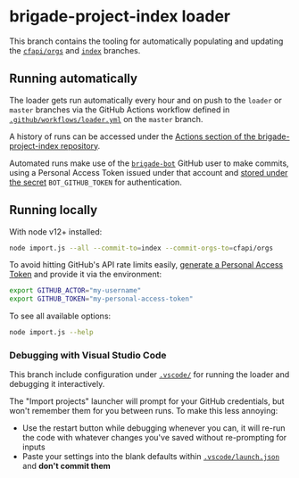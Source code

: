 # brigade-project-index loader

This branch contains the tooling for automatically populating and updating the [`cfapi/orgs`](https://github.com/codeforamerica/brigade-project-index/tree/cfapi/orgs) and [`index`](https://github.com/codeforamerica/brigade-project-index/tree/index) branches.

## Running automatically

The loader gets run automatically every hour and on push to the `loader` or `master` branches via the GitHub Actions workflow defined in [`.github/workflows/loader.yml`](https://github.com/codeforamerica/brigade-project-index/blob/master/.github/workflows/loader.yml) on the `master` branch.

A history of runs can be accessed under the [Actions section of the brigade-project-index repository](https://github.com/codeforamerica/brigade-project-index/actions).

Automated runs make use of the [`brigade-bot`](https://github.com/brigade-bot) GitHub user to make commits, using a Personal Access Token issued under that account and [stored under the secret](https://github.com/codeforamerica/brigade-project-index/settings/secrets) `BOT_GITHUB_TOKEN` for authentication.

## Running locally

With node v12+ installed:

```bash
node import.js --all --commit-to=index --commit-orgs-to=cfapi/orgs
```

To avoid hitting GitHub's API rate limits easily, [generate a Personal Access Token](https://github.com/settings/tokens) and provide it via the environment:

```bash
export GITHUB_ACTOR="my-username"
export GITHUB_TOKEN="my-personal-access-token"
```

To see all available options:

```bash
node import.js --help
```

### Debugging with Visual Studio Code

This branch include configuration under [`.vscode/`](./.vscode/) for running the loader and debugging it interactively.

The "Import projects" launcher will prompt for your GitHub credentials, but won't remember them for you between runs. To make this less annoying:

- Use the restart button while debugging whenever you can, it will re-run the code with whatever changes you've saved without re-prompting for inputs
- Paste your settings into the blank defaults within [`.vscode/launch.json`](./.vscode/launch.json) and **don't commit them**
